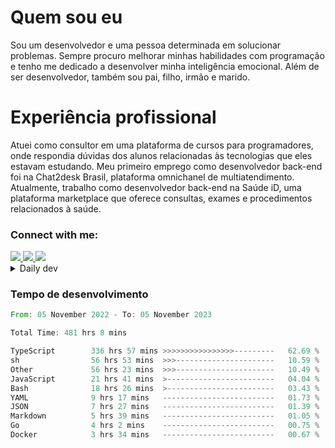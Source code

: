 # Quem sou eu
Sou um desenvolvedor e uma pessoa determinada em solucionar problemas. Sempre procuro melhorar minhas habilidades com programação e tenho me dedicado a desenvolver minha inteligência emocional. Além de ser desenvolvedor, também sou pai, filho, irmão e marido.

# Experiência profissional
Atuei como consultor em uma plataforma de cursos para programadores, onde respondia dúvidas dos alunos relacionadas às tecnologias que eles estavam estudando.
Meu primeiro emprego como desenvolvedor back-end foi na Chat2desk Brasil, plataforma omnichanel de multiatendimento.
Atualmente, trabalho como desenvolvedor back-end na Saúde iD, uma plataforma marketplace que oferece consultas, exames e procedimentos relacionados à saúde.

### Connect with me:
<a href="https://www.linkedin.com/in/theusmoreira" target="_blank" >
<img src="https://img.shields.io/badge/linkedin-%230077B5.svg?&style=for-the-badge&logo=linkedin&logoColor=white ">
</a>
<a href="https://www.instagram.com/matheus.s.moreira/" target="_blank">
<img src="https://img.shields.io/badge/instagram-%23E4405F.svg?&style=for-the-badge&logo=instagram&logoColor=white">
</a>
<a href="mailto:matheussm301@gmail.com"  target="_blank">
<img src="https://img.shields.io/badge/gmail-%23E4405F.svg?&style=for-the-badge&logo=gmail&logoColor=white">
</a>


<details>
  <summary>Daily dev </summary>
<p>
  <a href="https://app.daily.dev/matheussantos"><img src="https://github.com/matheus-santos-moreira/matheus-santos-moreira/blob/master/devcard.svg" width="200" alt="Matheus Santos's Dev Card"/></a>
 </p>
</details>

<h3>Tempo de desenvolvimento</h3>

<!--START_SECTION:waka-->

```rust
From: 05 November 2022 - To: 05 November 2023

Total Time: 481 hrs 8 mins

TypeScript        336 hrs 57 mins >>>>>>>>>>>>>>>>---------   62.69 %
sh                56 hrs 53 mins  >>>----------------------   10.59 %
Other             56 hrs 23 mins  >>>----------------------   10.49 %
JavaScript        21 hrs 41 mins  >------------------------   04.04 %
Bash              18 hrs 26 mins  >------------------------   03.43 %
YAML              9 hrs 17 mins   -------------------------   01.73 %
JSON              7 hrs 27 mins   -------------------------   01.39 %
Markdown          5 hrs 39 mins   -------------------------   01.05 %
Go                4 hrs 2 mins    -------------------------   00.75 %
Docker            3 hrs 34 mins   -------------------------   00.67 %
```

<!--END_SECTION:waka-->
